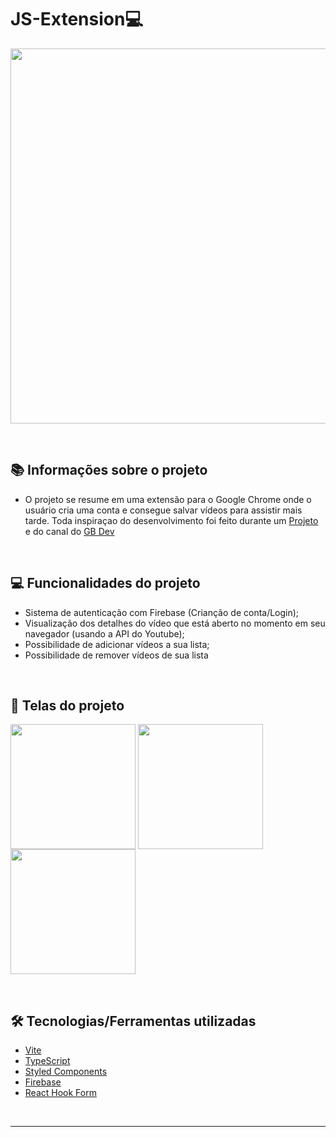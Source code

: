 # JS-Extension💻



<img src="https://uploaddeimagens.com.br/images/004/288/478/original/15.JPG?1673186879" width="600" align="center" />

&nbsp;

## 📚 Informações sobre o projeto

* O projeto se resume em uma extensão para o Google Chrome onde o usuário cria uma conta e consegue salvar vídeos para assistir mais tarde. Toda inspiraçao do desenvolvimento foi feito durante um [Projeto](https://blog.zuberdunge.tech/batlist-a-watchlist-extension-for-youtube#heading-problems-i-faced) e do canal do [GB Dev](https://www.youtube.com/c/GBDev)

&nbsp;

## 💻 Funcionalidades do projeto

* Sistema de autenticação com Firebase (Crianção de conta/Login);
* Visualização dos detalhes do vídeo que está aberto no momento em seu navegador (usando a API do Youtube);
* Possibilidade de adicionar vídeos a sua lista;
* Possibilidade de remover vídeos de sua lista

&nbsp;

## 🎨 Telas do projeto

<img src="https://uploaddeimagens.com.br/images/004/288/472/original/12.JPG?1673186558" width="200" align="center" />
<img src="https://uploaddeimagens.com.br/images/004/288/473/original/13.JPG?1673186694" width="200" align="center" />
<img src="https://uploaddeimagens.com.br/images/004/288/474/original/14.JPG?1673186719" width="200" align="center" />

&nbsp;

## 🛠️ Tecnologias/Ferramentas utilizadas

* [Vite](https://vitejs.dev/)
* [TypeScript](https://www.typescriptlang.org/)
* [Styled Components](https://styled-components.com/)
* [Firebase](https://firebase.google.com/)
* [React Hook Form](https://react-hook-form.com/)

&nbsp;

---


